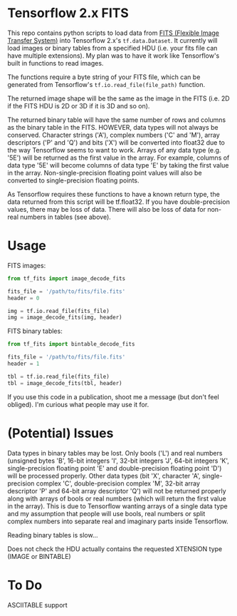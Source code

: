 Tensorflow 2.x FITS
===================
This repo contains python scripts to load data from [FITS (Flexible Image 
Transfer System)](https://en.wikipedia.org/wiki/FITS) into Tensorflow 2.x's 
`tf.data.Dataset`. It currently will load images or binary tables from a 
specified HDU (i.e. your fits file can have multiple extensions). My plan was 
to have it work like Tensorflow's built in functions to read images.

The functions require a byte string of your FITS file, which can be generated 
from Tensorflow's `tf.io.read_file(file_path)` function.

The returned image shape will be the same as the image in the FITS (i.e. 2D 
if the FITS HDU is 2D or 3D if it is 3D and so on).

The returned binary table will have the same number of rows and columns as the 
binary table in the FITS. HOWEVER, data types will not always be conserved. 
Character strings ('A'), complex numbers ('C' and 'M'), array descriptors ('P' 
and 'Q') and bits ('X') will be converted into float32 due to the way 
Tensorflow seems to want to work. Arrays of any data type (e.g. '5E') will be
returned as the first value in the array. For example, columns of data type 
'5E' will become columns of data type 'E' by taking the first value in the 
array. Non-single-precision floating point values will also be converted to
single-precision floating points.

As Tensorflow requires these functions to have a known return type, the data
returned from this script will be tf.float32. If you have double-precision 
values, there may be loss of data. There will also be loss of data for 
non-real numbers in tables (see above).

Usage
=====
FITS images:
```python
from tf_fits import image_decode_fits

fits_file = '/path/to/fits/file.fits'
header = 0

img = tf.io.read_file(fits_file)
img = image_decode_fits(img, header)
```

FITS binary tables:
```python
from tf_fits import bintable_decode_fits

fits_file = '/path/to/fits/file.fits'
header = 1

tbl = tf.io.read_file(fits_file)
tbl = image_decode_fits(tbl, header)
```

If you use this code in a publication, shoot me a message (but don't feel 
obliged). I'm curious what people may use it for.

(Potential) Issues
==================
Data types in binary tables may be lost. Only bools ('L') and real numbers 
(unsigned bytes 'B', 16-bit integers 'I', 32-bit integers 'J', 64-bit integers 
'K', single-precision floating point 'E' and double-precision floating point 
'D') will be processed properly. Other data types (bit 'X', character 'A', 
single-precision complex 'C', double-precision complex 'M', 32-bit array 
descriptor 'P' and 64-bit array descriptor 'Q') will not be returned properly 
along with arrays of bools or real numbers (which will return the first value 
in the array). This is due to Tensorflow wanting arrays of a single data type 
and my assumption that people will use bools, real numbers or split complex 
numbers into separate real and imaginary parts inside Tensorflow.

Reading binary tables is slow...

Does not check the HDU actually contains the requested XTENSION type (IMAGE or 
BINTABLE)

To Do
=====
ASCIITABLE support
